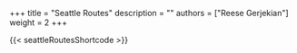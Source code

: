 +++ 
title = "Seattle Routes"
description = ""
authors = ["Reese Gerjekian"]
weight = 2
+++

{{< seattleRoutesShortcode >}}
